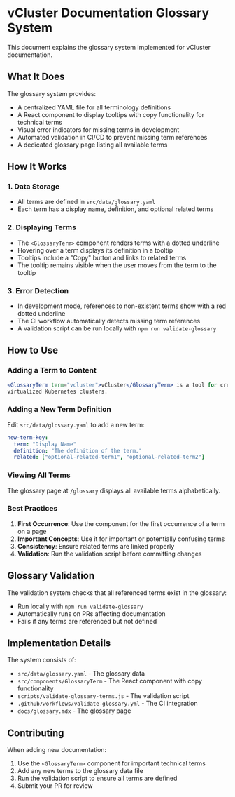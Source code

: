 # vCluster Documentation Glossary System

This document explains the glossary system implemented for vCluster documentation.

## What It Does

The glossary system provides:
- A centralized YAML file for all terminology definitions
- A React component to display tooltips with copy functionality for technical terms
- Visual error indicators for missing terms in development
- Automated validation in CI/CD to prevent missing term references
- A dedicated glossary page listing all available terms

## How It Works

### 1. Data Storage
- All terms are defined in `src/data/glossary.yaml`
- Each term has a display name, definition, and optional related terms

### 2. Displaying Terms
- The `<GlossaryTerm>` component renders terms with a dotted underline 
- Hovering over a term displays its definition in a tooltip
- Tooltips include a "Copy" button and links to related terms
- The tooltip remains visible when the user moves from the term to the tooltip

### 3. Error Detection
- In development mode, references to non-existent terms show with a red dotted underline
- The CI workflow automatically detects missing term references
- A validation script can be run locally with `npm run validate-glossary`

## How to Use

### Adding a Term to Content

```jsx
<GlossaryTerm term="vcluster">vCluster</GlossaryTerm> is a tool for creating 
virtualized Kubernetes clusters.
```

### Adding a New Term Definition

Edit `src/data/glossary.yaml` to add a new term:

```yaml
new-term-key:
  term: "Display Name"
  definition: "The definition of the term."
  related: ["optional-related-term1", "optional-related-term2"]
```

### Viewing All Terms
The glossary page at `/glossary` displays all available terms alphabetically.

### Best Practices

1. **First Occurrence**: Use the component for the first occurrence of a term on a page
2. **Important Concepts**: Use it for important or potentially confusing terms
3. **Consistency**: Ensure related terms are linked properly
4. **Validation**: Run the validation script before committing changes

## Glossary Validation

The validation system checks that all referenced terms exist in the glossary:

- Run locally with `npm run validate-glossary`
- Automatically runs on PRs affecting documentation
- Fails if any terms are referenced but not defined

## Implementation Details

The system consists of:
- `src/data/glossary.yaml` - The glossary data
- `src/components/GlossaryTerm` - The React component with copy functionality
- `scripts/validate-glossary-terms.js` - The validation script
- `.github/workflows/validate-glossary.yml` - The CI integration
- `docs/glossary.mdx` - The glossary page

## Contributing

When adding new documentation:
1. Use the `<GlossaryTerm>` component for important technical terms
2. Add any new terms to the glossary data file
3. Run the validation script to ensure all terms are defined
4. Submit your PR for review